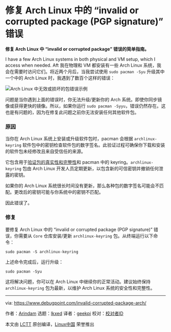 [#]: subject: "Fix “invalid or corrupted package (PGP signature)” Error In Arch Linux"
[#]: via: "https://www.debugpoint.com/invalid-corrupted-package-arch/"
[#]: author: "Arindam https://www.debugpoint.com/author/admin1/"
[#]: collector: "lkxed"
[#]: translator: "geekpi"
[#]: reviewer: " "
[#]: publisher: " "
[#]: url: " "

修复 Arch Linux 中的 “invalid or corrupted package (PGP signature)” 错误
======

**修复 Arch Linux 中 “invalid or corrupted package” 错误的简单指南。**

I have a few Arch Linux systems in both physical and VM setup, which I access when needed. Aft
我在物理和 VM 都安装有一些 Arch Linux 系统，我会在需要时访问它们。将近两个月后，当我尝试使用 `sudo pacman -Syu` 升级其中一个中的 Arch Linux 时，我遇到了数百个这样的错误：

![Arch Linux 中无效或损坏的包错误示例][1]

问题是当你遇到上面的错误时，你无法升级/更新你的 Arch 系统。即使你同步镜像或获得更快的镜像。所以，如果你运行 `sudo pacman -Syyu`，错误仍然存在。这也是有问题的，因为在修复此问题之前你无法安装任何其他软件包。

### 原因

当你在 Arch Linux 系统上安装或升级软件包时，pacman 会根据 `archlinux-keyring` 软件包中的密钥检查软件包的数字签名。此验证过程可确保你下载和安装的软件包未经修改且来自受信任的来源。

它包含用于[验证包的真实性和完整性][2]和 pacman 中的 keyring。`archlinux-keyring` 包由 Arch Linux 开发人员定期更新，以包含新的可信密钥并撤销任何泄露的密钥。

如果你的 Arch Linux 系统很长时间没有更新，那么各种包的数字签名可能会不匹配。更改后的密钥可能与你系统中的密钥不匹配。

因此错误了。

### 修复

要修复 Arch Linux 中的 “invalid or corrupted package (PGP signature)” 错误，你需要从 `Core` 仓库安装/更新 `archlinux-keyring` 包。从终端运行以下命令：

```
sudo pacman -S archlinux-keyring
```

上述命令完成后，运行升级：

```
sudo pacman -Syu
```

这将解决问题，你可以在 Arch Linux 中继续你的正常活动。建议始终保持 `archlinux-keyring` 包为最新，以维护 Arch Linux 系统的安全性和完整性。

--------------------------------------------------------------------------------

via: https://www.debugpoint.com/invalid-corrupted-package-arch/

作者：[Arindam][a]
选题：[lkxed][b]
译者：[geekpi](https://github.com/geekpi)
校对：[校对者ID](https://github.com/校对者ID)

本文由 [LCTT](https://github.com/LCTT/TranslateProject) 原创编译，[Linux中国](https://linux.cn/) 荣誉推出

[a]: https://www.debugpoint.com/author/admin1/
[b]: https://github.com/lkxed/
[1]: https://www.debugpoint.com/wp-content/uploads/2023/05/Sample-invalid-or-corrupted-package-error-in-Arch-Linux.jpg
[2]: https://wiki.archlinux.org/title/Pacman/Package_signing